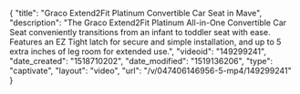 {
    "title": "Graco Extend2Fit Platinum Convertible Car Seat in Mave",
    "description": "The Graco Extend2Fit Platinum All-in-One Convertible Car Seat conveniently transitions from an infant to toddler seat with ease. Features an EZ Tight latch for secure and simple installation, and up to 5 extra inches of leg room for extended use.",
    "videoid": "149299241",
    "date_created": "1518710202",
    "date_modified": "1519136206",
    "type": "captivate",
    "layout": "video",
    "url": "\/v\/047406146956-5-mp4\/149299241"
}